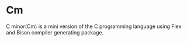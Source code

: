 # Cm
C minor(Cm) is a mini version of the C programming language using Flex and Bison compiler generating package.
